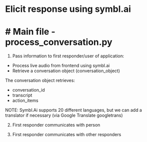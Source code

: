 # Elicit response using symbl.ai

# # Main file - process_conversation.py

1. Pass information to first responder/user of application:

- Process live audio from frontend using symbl.ai
- Retrieve a conversation object (conversation_object)

The conversation object retrieves:
- conversation_id 
- transcript
- action_items

NOTE: Symbl.Ai supports 20 different languages, but we can add a translator if necessary (via Google Translate googletrans) 

2. First responder communicates with person

3. First responder communicates with other responders

